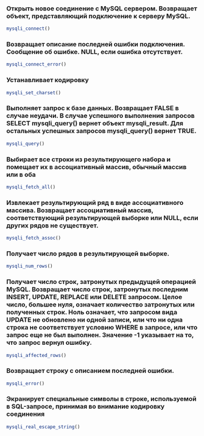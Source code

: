 ### Открыть новое соединение с MySQL сервером. Возвращает объект, представляющий подключение к серверу MySQL.
```php
mysqli_connect()
```
### Возвращает описание последней ошибки подключения. Сообщение об ошибке. NULL, если ошибка отсутствует.

```php
mysqli_connect_error()
```
### Устанавливает кодировку

```php
mysqli_set_charset()
```
### Выполняет запрос к базе данных. Возвращает FALSE в случае неудачи. В случае успешного выполнения запросов SELECT mysqli_query() вернет объект mysqli_result. Для остальных успешных запросов mysqli_query() вернет TRUE.

```php
mysqli_query()
```
### Выбирает все строки из результирующего набора и помещает их в ассоциативный массив, обычный массив или в оба

```php
mysqli_fetch_all()
```
### Извлекает результирующий ряд в виде ассоциативного массива. Возвращает ассоциативный массив, соответствующий результирующей выборке или NULL, если других рядов не существует.

```php
mysqli_fetch_assoc()
```
### Получает число рядов в результирующей выборке.

```php
mysqli_num_rows()
```
### Получает число строк, затронутых предыдущей операцией MySQL. Возвращает число строк, затронутых последним INSERT, UPDATE, REPLACE или DELETE запросом. Целое число, большее нуля, означает количество затронутых или полученных строк. Ноль означает, что запросом вида UPDATE не обновлено ни одной записи, или что ни одна строка не соответствует условию WHERE в запросе, или что запрос еще не был выполнен. Значение -1 указывает на то, что запрос вернул ошибку.

```php
mysqli_affected_rows()
```
### Возвращает строку с описанием последней ошибки.

```php
mysqli_error()
```
### Экранирует специальные символы в строке, используемой в SQL-запросе, принимая во внимание кодировку соединения

```php
mysqli_real_escape_string()
```

